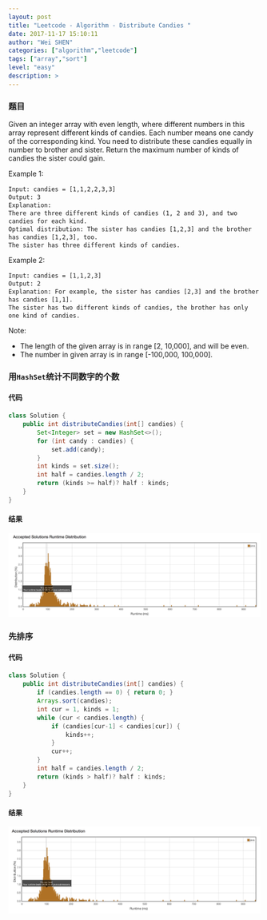 ```yaml
---
layout: post
title: "Leetcode - Algorithm - Distribute Candies "
date: 2017-11-17 15:10:11
author: "Wei SHEN"
categories: ["algorithm","leetcode"]
tags: ["array","sort"]
level: "easy"
description: >
---
```


### 题目
Given an integer array with even length, where different numbers in this array represent different kinds of candies. Each number means one candy of the corresponding kind. You need to distribute these candies equally in number to brother and sister. Return the maximum number of kinds of candies the sister could gain.

Example 1:
```
Input: candies = [1,1,2,2,3,3]
Output: 3
Explanation:
There are three different kinds of candies (1, 2 and 3), and two candies for each kind.
Optimal distribution: The sister has candies [1,2,3] and the brother has candies [1,2,3], too.
The sister has three different kinds of candies.
```

Example 2:
```
Input: candies = [1,1,2,3]
Output: 2
Explanation: For example, the sister has candies [2,3] and the brother has candies [1,1].
The sister has two different kinds of candies, the brother has only one kind of candies.
```

Note:
* The length of the given array is in range [2, 10,000], and will be even.
* The number in given array is in range [-100,000, 100,000].

### 用`HashSet`统计不同数字的个数

#### 代码
```java
class Solution {
    public int distributeCandies(int[] candies) {
        Set<Integer> set = new HashSet<>();
        for (int candy : candies) {
            set.add(candy);
        }
        int kinds = set.size();
        int half = candies.length / 2;
        return (kinds >= half)? half : kinds;  
    }
}
```

#### 结果
![distribute-candies-1](/images/leetcode/distribute-candies-1.png)


### 先排序

#### 代码
```java
class Solution {
    public int distributeCandies(int[] candies) {
        if (candies.length == 0) { return 0; }
        Arrays.sort(candies);
        int cur = 1, kinds = 1;
        while (cur < candies.length) {
            if (candies[cur-1] < candies[cur]) {
                kinds++;
            }
            cur++;
        }
        int half = candies.length / 2;
        return (kinds > half)? half : kinds;
    }
}
```

#### 结果
![distribute-candies-2](/images/leetcode/distribute-candies-2.png)
